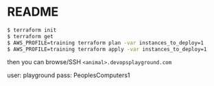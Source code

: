 # README

```bash
$ terraform init
$ terraform get
$ AWS_PROFILE=training terraform plan -var instances_to_deploy=1
$ AWS_PROFILE=training terraform apply -var instances_to_deploy=1

```

then you can browse/SSH `<animal>.devopsplayground.com`

user: playground
pass: PeoplesComputers1